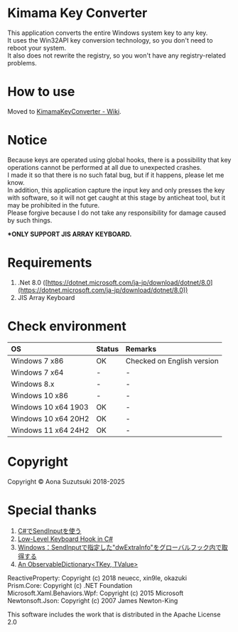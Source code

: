 # Kimama Key Converter
This application converts the entire Windows system key to any key.  
It uses the Win32API key conversion technology, so you don't need to reboot your system.  
It also does not rewrite the registry, so you won't have any registry-related problems.  

# How to use
Moved to [KimamaKeyConverter - Wiki](https://github.com/AonaSuzutsuki/KimamaKeyConverter/wiki).  

# Notice
Because keys are operated using global hooks, there is a possibility that key operations cannot be performed at all due to unexpected crashes.  
I made it so that there is no such fatal bug, but if it happens, please let me know.  
In addition, this application capture the input key and only presses the key with software, so it will not get caught at this stage by anticheat tool, but it may be prohibited in the future.  
Please forgive because I do not take any responsibility for damage caused by such things.  

**\*ONLY SUPPORT JIS ARRAY KEYBOARD.**

# Requirements
1. .Net 8.0 ([https://dotnet.microsoft.com/ja-jp/download/dotnet/8.0](https://dotnet.microsoft.com/ja-jp/download/dotnet/8.0))
2. JIS Array Keyboard

# Check environment
| OS | Status | Remarks |
|:---|:---|:---|
|Windows 7 x86 | OK | Checked on English version |
|Windows 7 x64 | - | - |
|Windows 8.x | - | - |
|Windows 10 x86 | - | - |
|Windows 10 x64 1903 | OK | - |
|Windows 10 x64 20H2| OK | - |
|Windows 11 x64 24H2 | OK | - |

# Copyright
Copyright © Aona Suzutsuki 2018-2025  

# Special thanks
1. [C#でSendInputを使う](https://gist.github.com/romichi/4971512)  
2. [Low-Level Keyboard Hook in C#](https://blogs.msdn.microsoft.com/toub/2006/05/03/low-level-keyboard-hook-in-c/)  
3. [Windows：SendInputで指定した"dwExtraInfo"をグローバルフック内で取得する](http://d.hatena.ne.jp/ken_2501jp/20130406/1365235955)  
4. [An ObservableDictionary<TKey, TValue>](https://gist.github.com/kzu/cfe3cb6e4fe3efea6d24)  

ReactiveProperty:               Copyright (c) 2018 neuecc, xin9le, okazuki  
Prism.Core:                     Copyright (c) .NET Foundation  
Microsoft.Xaml.Behaviors.Wpf:   Copyright (c) 2015 Microsoft  
Newtonsoft.Json:                Copyright (c) 2007 James Newton-King  


This software includes the work that is distributed in the Apache License 2.0
